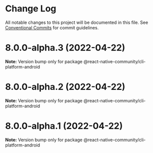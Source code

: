 # Change Log

All notable changes to this project will be documented in this file.
See [Conventional Commits](https://conventionalcommits.org) for commit guidelines.

# 8.0.0-alpha.3 (2022-04-22)

**Note:** Version bump only for package @react-native-community/cli-platform-android





# 8.0.0-alpha.2 (2022-04-22)

**Note:** Version bump only for package @react-native-community/cli-platform-android





# 8.0.0-alpha.1 (2022-04-22)

**Note:** Version bump only for package @react-native-community/cli-platform-android
